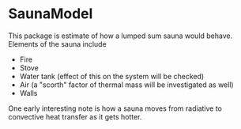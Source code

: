 # SaunaModel
This package is estimate of how a lumped sum sauna would behave. 
Elements of the sauna include
- Fire
- Stove
- Water tank (effect of this on the system will be checked)
- Air (a "scorth" factor of thermal mass will be investigated as well)
- Walls

One early interesting note is how a sauna moves from radiative to convective heat transfer as it gets hotter.
